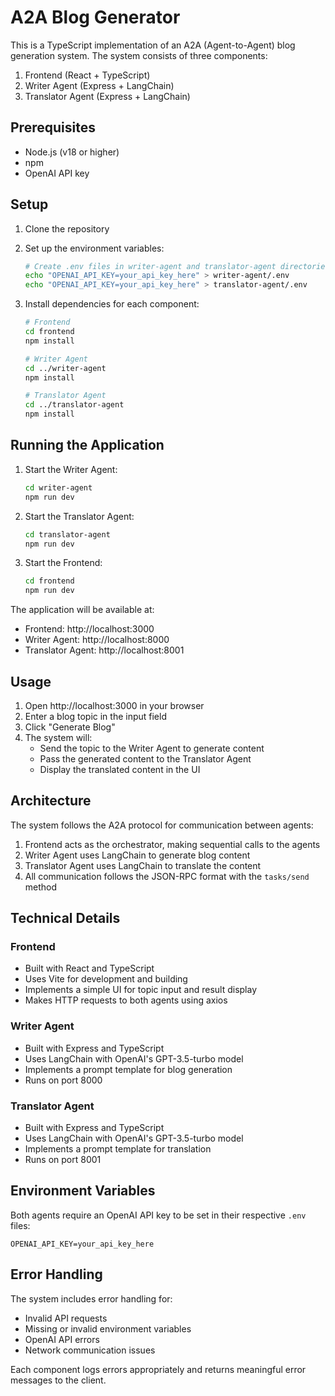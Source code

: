 # A2A Blog Generator

This is a TypeScript implementation of an A2A (Agent-to-Agent) blog generation system. The system consists of three components:

1. Frontend (React + TypeScript)
2. Writer Agent (Express + LangChain)
3. Translator Agent (Express + LangChain)

## Prerequisites

- Node.js (v18 or higher)
- npm
- OpenAI API key

## Setup

1. Clone the repository
2. Set up the environment variables:

   ```bash
   # Create .env files in writer-agent and translator-agent directories
   echo "OPENAI_API_KEY=your_api_key_here" > writer-agent/.env
   echo "OPENAI_API_KEY=your_api_key_here" > translator-agent/.env
   ```

3. Install dependencies for each component:

   ```bash
   # Frontend
   cd frontend
   npm install

   # Writer Agent
   cd ../writer-agent
   npm install

   # Translator Agent
   cd ../translator-agent
   npm install
   ```

## Running the Application

1. Start the Writer Agent:

   ```bash
   cd writer-agent
   npm run dev
   ```

2. Start the Translator Agent:

   ```bash
   cd translator-agent
   npm run dev
   ```

3. Start the Frontend:
   ```bash
   cd frontend
   npm run dev
   ```

The application will be available at:

- Frontend: http://localhost:3000
- Writer Agent: http://localhost:8000
- Translator Agent: http://localhost:8001

## Usage

1. Open http://localhost:3000 in your browser
2. Enter a blog topic in the input field
3. Click "Generate Blog"
4. The system will:
   - Send the topic to the Writer Agent to generate content
   - Pass the generated content to the Translator Agent
   - Display the translated content in the UI

## Architecture

The system follows the A2A protocol for communication between agents:

1. Frontend acts as the orchestrator, making sequential calls to the agents
2. Writer Agent uses LangChain to generate blog content
3. Translator Agent uses LangChain to translate the content
4. All communication follows the JSON-RPC format with the `tasks/send` method

## Technical Details

### Frontend

- Built with React and TypeScript
- Uses Vite for development and building
- Implements a simple UI for topic input and result display
- Makes HTTP requests to both agents using axios

### Writer Agent

- Built with Express and TypeScript
- Uses LangChain with OpenAI's GPT-3.5-turbo model
- Implements a prompt template for blog generation
- Runs on port 8000

### Translator Agent

- Built with Express and TypeScript
- Uses LangChain with OpenAI's GPT-3.5-turbo model
- Implements a prompt template for translation
- Runs on port 8001

## Environment Variables

Both agents require an OpenAI API key to be set in their respective `.env` files:

```
OPENAI_API_KEY=your_api_key_here
```

## Error Handling

The system includes error handling for:

- Invalid API requests
- Missing or invalid environment variables
- OpenAI API errors
- Network communication issues

Each component logs errors appropriately and returns meaningful error messages to the client.
